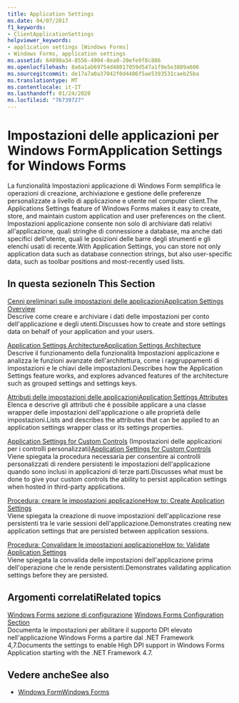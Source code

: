 ```yaml
---
title: Application Settings
ms.date: 04/07/2017
f1_keywords:
- ClientApplicationSettings
helpviewer_keywords:
- application settings [Windows Forms]
- Windows Forms, application settings
ms.assetid: 64090a34-8556-4904-8ea0-20efe9f8c886
ms.openlocfilehash: 8a6a1ab69754d48017059d547a1f9e5e3889a606
ms.sourcegitcommit: de17a7a0a37042f0d4406f5ae5393531caeb25ba
ms.translationtype: MT
ms.contentlocale: it-IT
ms.lasthandoff: 01/24/2020
ms.locfileid: "76739727"
---
```

# <a name="application-settings-for-windows-forms"></a><span data-ttu-id="65ee9-102">Impostazioni delle applicazioni per Windows Form</span><span class="sxs-lookup"><span data-stu-id="65ee9-102">Application Settings for Windows Forms</span></span>
<span data-ttu-id="65ee9-103">La funzionalità Impostazioni applicazione di Windows Form semplifica le operazioni di creazione, archiviazione e gestione delle preferenze personalizzate a livello di applicazione e utente nel computer client.</span><span class="sxs-lookup"><span data-stu-id="65ee9-103">The Applications Settings feature of Windows Forms makes it easy to create, store, and maintain custom application and user preferences on the client.</span></span> <span data-ttu-id="65ee9-104">Impostazioni applicazione consente non solo di archiviare dati relativi all'applicazione, quali stringhe di connessione a database, ma anche dati specifici dell'utente, quali le posizioni delle barre degli strumenti e gli elenchi usati di recente.</span><span class="sxs-lookup"><span data-stu-id="65ee9-104">With Application Settings, you can store not only application data such as database connection strings, but also user-specific data, such as toolbar positions and most-recently used lists.</span></span>  
  
## <a name="in-this-section"></a><span data-ttu-id="65ee9-105">In questa sezione</span><span class="sxs-lookup"><span data-stu-id="65ee9-105">In This Section</span></span>  
 [<span data-ttu-id="65ee9-106">Cenni preliminari sulle impostazioni delle applicazioni</span><span class="sxs-lookup"><span data-stu-id="65ee9-106">Application Settings Overview</span></span>](application-settings-overview.md)  
 <span data-ttu-id="65ee9-107">Descrive come creare e archiviare i dati delle impostazioni per conto dell'applicazione e degli utenti.</span><span class="sxs-lookup"><span data-stu-id="65ee9-107">Discusses how to create and store settings data on behalf of your application and your users.</span></span>  
  
 [<span data-ttu-id="65ee9-108">Application Settings Architecture</span><span class="sxs-lookup"><span data-stu-id="65ee9-108">Application Settings Architecture</span></span>](application-settings-architecture.md)  
 <span data-ttu-id="65ee9-109">Descrive il funzionamento della funzionalità Impostazioni applicazione e analizza le funzioni avanzate dell'architettura, come i raggruppamenti di impostazioni e le chiavi delle impostazioni.</span><span class="sxs-lookup"><span data-stu-id="65ee9-109">Describes how the Application Settings feature works, and explores advanced features of the architecture such as grouped settings and settings keys.</span></span>  
  
 [<span data-ttu-id="65ee9-110">Attributi delle impostazioni delle applicazioni</span><span class="sxs-lookup"><span data-stu-id="65ee9-110">Application Settings Attributes</span></span>](application-settings-attributes.md)  
 <span data-ttu-id="65ee9-111">Elenca e descrive gli attributi che è possibile applicare a una classe wrapper delle impostazioni dell'applicazione o alle proprietà delle impostazioni.</span><span class="sxs-lookup"><span data-stu-id="65ee9-111">Lists and describes the attributes that can be applied to an application settings wrapper class or its settings properties.</span></span>  
  
 <span data-ttu-id="65ee9-112">[Application Settings for Custom Controls](application-settings-for-custom-controls.md) (Impostazioni delle applicazioni per i controlli personalizzati)</span><span class="sxs-lookup"><span data-stu-id="65ee9-112">[Application Settings for Custom Controls](application-settings-for-custom-controls.md)</span></span>  
 <span data-ttu-id="65ee9-113">Viene spiegata la procedura necessaria per consentire ai controlli personalizzati di rendere persistenti le impostazioni dell'applicazione quando sono inclusi in applicazioni di terze parti.</span><span class="sxs-lookup"><span data-stu-id="65ee9-113">Discusses what must be done to give your custom controls the ability to persist application settings when hosted in third-party applications.</span></span>  
  
 [<span data-ttu-id="65ee9-114">Procedura: creare le impostazioni applicazione</span><span class="sxs-lookup"><span data-stu-id="65ee9-114">How to: Create Application Settings</span></span>](how-to-create-application-settings.md)  
 <span data-ttu-id="65ee9-115">Viene spiegata la creazione di nuove impostazioni dell'applicazione rese persistenti tra le varie sessioni dell'applicazione.</span><span class="sxs-lookup"><span data-stu-id="65ee9-115">Demonstrates creating new application settings that are persisted between application sessions.</span></span>  
  
 [<span data-ttu-id="65ee9-116">Procedura: Convalidare le impostazioni applicazione</span><span class="sxs-lookup"><span data-stu-id="65ee9-116">How to: Validate Application Settings</span></span>](how-to-validate-application-settings.md)  
 <span data-ttu-id="65ee9-117">Viene spiegata la convalida delle impostazioni dell'applicazione prima dell'operazione che le rende persistenti.</span><span class="sxs-lookup"><span data-stu-id="65ee9-117">Demonstrates validating application settings before they are persisted.</span></span>  
  
## <a name="related-topics"></a><span data-ttu-id="65ee9-118">Argomenti correlati</span><span class="sxs-lookup"><span data-stu-id="65ee9-118">Related topics</span></span>

<span data-ttu-id="65ee9-119">[Windows Forms sezione di configurazione](../../configure-apps/file-schema/winforms/index.md)  </span><span class="sxs-lookup"><span data-stu-id="65ee9-119">[Windows Forms Configuration Section](../../configure-apps/file-schema/winforms/index.md)  </span></span>  
<span data-ttu-id="65ee9-120">Documenta le impostazioni per abilitare il supporto DPI elevato nell'applicazione Windows Forms a partire dal .NET Framework 4,7.</span><span class="sxs-lookup"><span data-stu-id="65ee9-120">Documents the settings to enable High DPI support in Windows Forms Application starting with the .NET Framework 4.7.</span></span>

## <a name="see-also"></a><span data-ttu-id="65ee9-121">Vedere anche</span><span class="sxs-lookup"><span data-stu-id="65ee9-121">See also</span></span>

- [<span data-ttu-id="65ee9-122">Windows Form</span><span class="sxs-lookup"><span data-stu-id="65ee9-122">Windows Forms</span></span>](../index.md)

